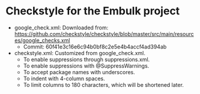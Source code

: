 Checkstyle for the Embulk project
==================================

* google_check.xml: Downloaded from: https://github.com/checkstyle/checkstyle/blob/master/src/main/resources/google_checks.xml
     * Commit: 60f41e3c16e6c94b0bf8c2e5e4b4accf4ad394ab
* checkstyle.xml: Customized from google_check.xml.
    * To enable suppressions through suppressions.xml.
    * To enable suppressions with @SuppressWarnings.
    * To accept package names with underscores.
    * To indent with 4-column spaces.
    * To limit columns to 180 characters, which will be shortened later.

